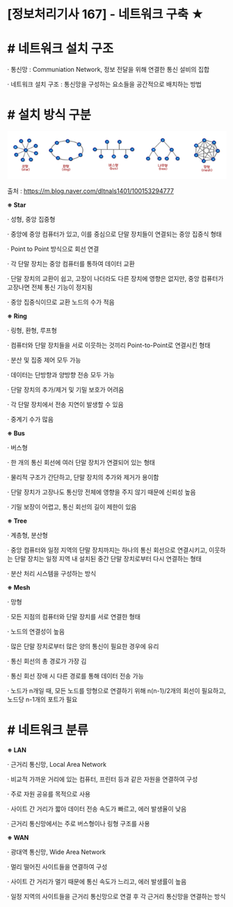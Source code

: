 

# [정보처리기사 167] - 네트워크 구축 ★



# **# 네트워크 설치 구조**

· 통신망 : Communiation Network, 정보 전달을 위해 연결한 통신 설비의 집합

· 네트워크 설치 구조 : 통신망을 구성하는 요소들을 공간적으로 배치하는 방법



# **# 설치 방식 구분**

<img src='./img/167_01.png'>

  출처 : https://m.blog.naver.com/dltnals1401/100153294777

**※ Star**

· 성형, 중앙 집중형

· 중앙에 중앙 컴퓨터가 있고, 이를 중심으로 단말 장치들이 연결되는 중앙 집중식 형태

· Point to Point 방식으로 회선 연결

· 각 단말 장치는 중앙 컴퓨터를 통하여 데이터 교환

· 단말 장치의 교환이 쉽고, 고장이 나더라도 다른 장치에 영향은 없지만, 중앙 컴퓨터가 고장나면 전체 통신 기능이 정지됨

· 중앙 집중식이므로 교환 노드의 수가 적음



**※ Ring**

· 링형, 환형, 루프형

· 컴퓨터와 단말 장치들을 서로 이웃하는 것끼리 Point-to-Point로 연결시킨 형태

· 분산 및 집중 제어 모두 가능

· 데이터는 단방향과 양방향 전송 모두 가능

· 단말 장치의 추가/제거 및 기밀 보호가 어려움

· 각 단말 장치에서 전송 지연이 발생할 수 있음

· 중계기 수가 많음



**※ Bus**

· 버스형

· 한 개의 통신 회선에 여러 단말 장치가 연결되어 있는 형태

· 물리적 구조가 간단하고, 단말 장치의 추가와 제거가 용이함

· 단말 장치가 고장나도 통신망 전체에 영향을 주지 않기 때문에 신뢰성 높음

· 기밀 보장이 어렵고, 통신 회선의 길이 제한이 있음



**※ Tree**

· 계층형, 분산형

· 중앙 컴퓨터와 일정 지역의 단말 장치까지는 하나의 통신 회선으로 연결시키고, 이웃하는 단말 장치는 일정 지역 내 설치된 중간 단말 장치로부터 다시 연결하는 형태

· 분산 처리 시스템을 구성하는 방식



**※ Mesh**

· 망형

· 모든 지점의 컴퓨터와 단말 장치를 서로 연결한 형태

· 노드의 연결성이 높음

· 많은 단말 장치로부터 많은 양의 통신이 필요한 경우에 유리

· 통신 회선의 총 경로가 가장 김

· 통신 회선 장애 시 다른 경로를 통해 데이터 전송 가능

· 노드가 n개일 때, 모든 노드를 망형으로 연결하기 위해 n(n-1)/2개의 회선이 필요하고, 노드당 n-1개의 포트가 필요



# **# 네트워크 분류**

**※ LAN**

· 근거리 통신망, Local Area Network

· 비교적 가까운 거리에 있는 컴퓨터, 프린터 등과 같은 자원을 연결하여 구성

· 주로 자원 공유를 목적으로 사용

· 사이트 간 거리가 짧아 데이터 전송 속도가 빠르고, 에러 발생율이 낮음

· 근거리 통신망에서는 주로 버스형이나 링형 구조를 사용



**※ WAN**

· 광대역 통신망, Wide Area Network

· 멀리 떨어진 사이트들을 연결하여 구성

· 사이트 간 거리가 멀기 때문에 통신 속도가 느리고, 에러 발생률이 높음

· 일정 지역의 사이트들을 근거리 통신망으로 연결 후 각 근거리 통신망을 연결하는 방식